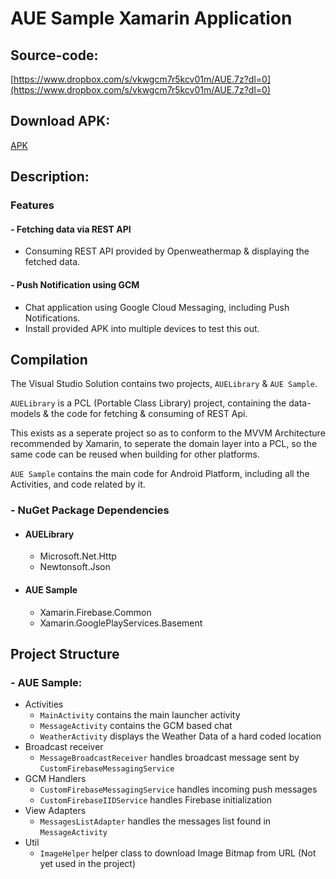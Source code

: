 # AUE Sample Xamarin Application 

## Source-code:
[https://www.dropbox.com/s/vkwgcm7r5kcv01m/AUE.7z?dl=0](https://www.dropbox.com/s/vkwgcm7r5kcv01m/AUE.7z?dl=0)

## Download APK:
[APK](https://www.dropbox.com/s/256vp54a5ij85hf/AUE_Sample.apk.7z?dl=0)

## Description:

### Features 
#### - Fetching data via REST API 
- Consuming REST API provided by Openweathermap & displaying the fetched data.

#### - Push Notification using GCM
- Chat application using Google Cloud Messaging, including Push Notifications.
- Install provided APK into multiple devices to test this out.



## Compilation
The Visual Studio Solution contains two projects, `AUELibrary` & `AUE Sample`.

`AUELibrary` is a PCL (Portable Class Library) project, containing the data-models & the code for fetching & consuming of REST Api. 

This exists as a seperate project so as to conform to the MVVM Architecture recommended by Xamarin, to seperate the domain layer into a PCL, so the same code can be reused when building for other platforms.

`AUE Sample` contains the main code for Android Platform, including all the Activities, and code related by it.

### - NuGet Package Dependencies
  - #### AUELibrary
    - Microsoft.Net.Http
    - Newtonsoft.Json
  - #### AUE Sample
    - Xamarin.Firebase.Common
    - Xamarin.GooglePlayServices.Basement    

## Project Structure
### - AUE Sample:
- Activities
  - `MainActivity` contains the main launcher activity
  - `MessageActivity` contains the GCM based chat
  - `WeatherActivity` displays the Weather Data of a hard coded location
- Broadcast receiver
  - `MessageBroadcastReceiver` handles broadcast message sent by `CustomFirebaseMessagingService`
- GCM Handlers
  - `CustomFirebaseMessagingService` handles incoming push messages
  - `CustomFirebaseIIDService` handles Firebase initialization
- View Adapters
  - `MessagesListAdapter` handles the messages list found in `MessageActivity` 
- Util 
  - `ImageHelper` helper class to download Image Bitmap from URL (Not yet used in the project)
